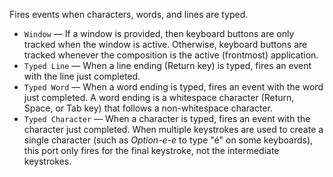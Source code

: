 Fires events when characters, words, and lines are typed. 

   - `Window` — If a window is provided, then keyboard buttons are only tracked when the window is active. Otherwise, keyboard buttons are tracked whenever the composition is the active (frontmost) application.
   - `Typed Line` — When a line ending (Return key) is typed, fires an event with the line just completed. 
   - `Typed Word` — When a word ending is typed, fires an event with the word just completed. A word ending is a whitespace character (Return, Space, or Tab key) that follows a non-whitespace character. 
   - `Typed Character` — When a character is typed, fires an event with the character just completed. When multiple keystrokes are used to create a single character (such as *Option-e-e* to type "é" on some keyboards), this port only fires for the final keystroke, not the intermediate keystrokes. 
